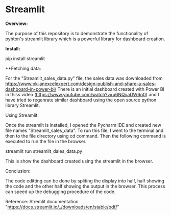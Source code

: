 # Streamlit

**Overview:**

The purpose of this repository is to demonstrate the functionality of pyhton's streamlit library which is a powerful library for dashboard creation.

**Install:**

pip install streamlit

**Fetching data:

For the "Streamlit_sales_data.py" file, the sales data was downloaded from https://www.pk-anexcelexpert.com/design-publish-and-share-a-sales-dashboard-in-power-bi/
There is an initial dashboard created with Power BI in thiss video (https://www.youtube.com/watch?v=u6NQvaDW6q0) and I have tried to regenrate similar dashboard using the open source python library Streamlit.

Using Streamlit:

Once the streamlit is installed, I opened the Pycharm IDE and created new file names "Streamlit_sales_data". To run this file, I went to the terminal and then to the file directory using cd command. Then the following command is executed to run the file in the browser.

streamlit run streamlit_dales_data.py

This is show the dashboard created using the streamlit in the browser.


Conclusion:

The code editting can be done by spliting the display into half, half showing the code and the other half showing the output in the browser. This process can speed up the debugging procedure of the code.

Reference: Stremlit documentation "https://docs.streamlit.io/_/downloads/en/stable/pdf/"

